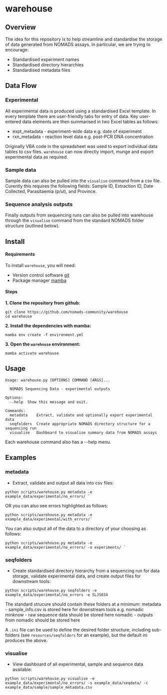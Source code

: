 # warehouse
## Overview
The idea for this repository is to help streamline and standardise the storage of data generated from NOMADS assays. In particular, we are trying to encourage:
- Standardised experiment names
- Standardised directory hierarchies
- Standardised metadata files

## Data Flow
### Experimental 
All experimental data is produced using a standardised Excel template. In every template there are user-friendly tabs for entry of data. Key user-entered data elements are then summarised in two Excel tables as follows:

- expt_metadata - experiment-wide data e.g. date of experiment
- rxn_metadata - reaction level data e.g. post-PCR DNA concentration

Originally VBA code in the spreadsheet was used to export individual data tables to csv files. `warehouse` can now directly import, munge and export experimental data as required. 

### Sample data
Sample data can also be pulled into the `visualise` command from a csv file. Curently this requires the following fields: Sample ID, Extraction ID, Date Collected, Parasitaemia (p/ul), and Province.

### Sequence analysis outputs
Finally outputs from sequencing runs can also be pulled into warehouse through the `visualise` command from the standard NOMADS folder structure (outlined below).

## Install

#### Requirements

To install `warehouse`, you will need:
- Version control software [git](https://github.com/git-guides/install-git)
- Package manager [mamba](https://github.com/conda-forge/miniforge) 

#### Steps

**1.  Clone the repository from github:**
```
git clone https://github.com/nomads-community/warehouse
cd warehouse
```

**2.  Install the dependencies with mamba:**
```
mamba env create -f environment.yml
```

**3. Open the `warehouse` environment:**
```
mamba activate warehouse
```

## Usage

```
Usage: warehouse.py [OPTIONS] COMMAND [ARGS]...

  NOMADS Sequencing Data - experimental outputs

Options:
  --help  Show this message and exit.

Commands:
  metadata    Extract, validate and optionally export experimental data
  seqfolders  Create appropriate NOMADS directory structure for a sequencing run
  visualise   Dashboard to visualise summary data from NOMADS assays

```
Each warehouse command also has a --help menu.

## Examples
### metadata
- Extract, validate and output all data into csv files:
```
python scripts/warehouse.py metadata -e example_data/experimental/no_errors/ `
```
OR you can also see errors highlighted as follows:
```
python scripts/warehouse.py metadata -e example_data/experimental/with_errors/`
```

You can also output all of the data to a directory of your choosing as follows:
```
python scripts/warehouse.py metadata -e example_data/experimental/no_errors/ -o experiments/ `
```

### seqfolders
- Create standardised directory hierarchy from a sequencing run for data storage, validate experimental data, and create output files for downstream tools: 
```
python scripts/warehouse.py seqfolders -e example_data/experimental/no_errors -e SLJS034
```
The standard strucure should contain these folders at a minimum:
metadata - sample_info.csv is stored here for downstream tools e.g. nomadic
minknow - raw sequence data should be stored here
nomadic - outputs from nomadic should be stored here

A `.ini` file can be used to define the desired folder structure, including sub-folders (see `resources/seqfolders` for an example), but the default ini produces the above.

### visualise
- View dashboard of all experimental, sample and sequence data available: 
```
python scripts/warehouse.py visualise -e example_data/experimental/no_errors/ -s example_data/seqdata/ -c example_data/sample/sample_metadata.csv 

```

